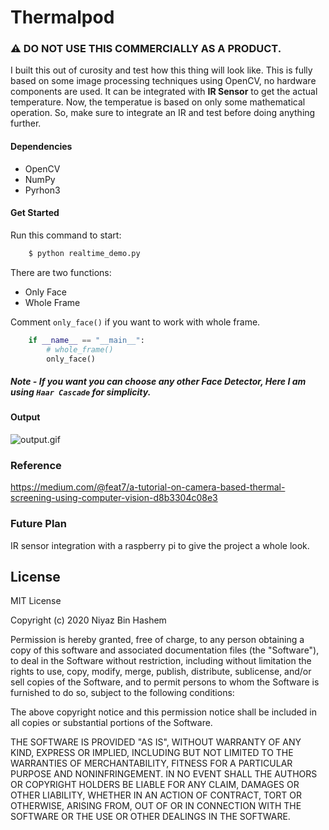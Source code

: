 # Thermalpod

### ⚠️ DO NOT USE THIS COMMERCIALLY AS A PRODUCT.

I built this out of curosity and test how this thing will look like. This is fully based on some image processing techniques using OpenCV, no hardware components are used. It can be integrated with <b>IR Sensor</b> to get the actual temperature. Now, the temperatue is based on only some mathematical operation. So, make sure to integrate an IR and test before doing anything further.

#### Dependencies
- OpenCV
- NumPy
- Pyrhon3

#### Get Started
Run this command to start:
```sh
    $ python realtime_demo.py
```
There are two functions:
- Only Face
- Whole Frame

Comment `only_face()` if you want to work with whole frame.
```python
    if __name__ == "__main__":
        # whole_frame()
        only_face()
```

##### Note - If you want you can choose any other Face Detector, Here I am using `Haar Cascade` for simplicity.

#### Output
![output.gif](output.gif)


### Reference
https://medium.com/@feat7/a-tutorial-on-camera-based-thermal-screening-using-computer-vision-d8b3304c08e3

### Future Plan
IR sensor integration with a raspberry pi to give the project a whole look.

## License
MIT License

Copyright (c) 2020 Niyaz Bin Hashem

Permission is hereby granted, free of charge, to any person obtaining a copy
of this software and associated documentation files (the "Software"), to deal
in the Software without restriction, including without limitation the rights
to use, copy, modify, merge, publish, distribute, sublicense, and/or sell
copies of the Software, and to permit persons to whom the Software is
furnished to do so, subject to the following conditions:

The above copyright notice and this permission notice shall be included in all
copies or substantial portions of the Software.

THE SOFTWARE IS PROVIDED "AS IS", WITHOUT WARRANTY OF ANY KIND, EXPRESS OR
IMPLIED, INCLUDING BUT NOT LIMITED TO THE WARRANTIES OF MERCHANTABILITY,
FITNESS FOR A PARTICULAR PURPOSE AND NONINFRINGEMENT. IN NO EVENT SHALL THE
AUTHORS OR COPYRIGHT HOLDERS BE LIABLE FOR ANY CLAIM, DAMAGES OR OTHER
LIABILITY, WHETHER IN AN ACTION OF CONTRACT, TORT OR OTHERWISE, ARISING FROM,
OUT OF OR IN CONNECTION WITH THE SOFTWARE OR THE USE OR OTHER DEALINGS IN THE
SOFTWARE.

